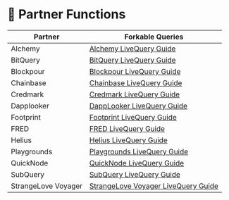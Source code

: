# 🤝 Partner Functions

| Partner             | Forkable Queries                                                                                                    |
| ------------------- | ------------------------------------------------------------------------------------------------------------------- |
| Alchemy             | [Alchemy LiveQuery Guide](https://flipsidecrypto.xyz/edit/queries/91f926e6-0162-4c33-8bee-72a0ad832d7b)             |
| BitQuery            | [BitQuery LiveQuery Guide](https://flipsidecrypto.xyz/edit/queries/a9737245-f288-4b2e-80a6-c586fed459e2)            |
| Blockpour           | [Blockpour LiveQuery Guide](https://flipsidecrypto.xyz/edit/queries/f7706887-f5f9-4f65-91f9-1131f2ee0705)           |
| Chainbase           | [Chainbase LiveQuery Guide](https://flipsidecrypto.xyz/edit/queries/d2091a8c-3c2f-4d90-a174-2eb1bde9a6c7)           |
| Credmark            | [Credmark LiveQuery Guide](https://flipsidecrypto.xyz/edit/queries/b37f7796-cafc-4815-b288-9791f25a47d5)            |
| Dapplooker          | [DappLooker LiveQuery Guide](https://flipsidecrypto.xyz/edit/queries/460e7d12-1c08-44cd-b279-d0625e90eaec)          |
| Footprint           | [Footprint LiveQuery Guide](https://flipsidecrypto.xyz/edit/queries/c475570c-d2f8-4167-beb9-fb3d43fd5505)           |
| FRED                | [FRED LiveQuery Guide](https://flipsidecrypto.xyz/edit/queries/91df7233-1a26-4a10-a76c-ee49d547b5a2)                |
| Helius              | [Helius LiveQuery Guide](https://flipsidecrypto.xyz/edit/queries/d0a50a6e-e372-4053-87f4-32e764c1abad)              |
| Playgrounds         | [Playgrounds LiveQuery Guide](https://flipsidecrypto.xyz/edit/queries/7faccd45-934c-4ae6-a2ee-c59f9f4dd7d9)         |
| QuickNode           | [QuickNode LiveQuery Guide](https://flipsidecrypto.xyz/edit/queries/28067b77-b728-4b37-ba78-27274b2c2032)           |
| SubQuery            | [SubQuery LiveQuery Guide](https://flipsidecrypto.xyz/edit/queries/3778f643-ae25-432c-a10b-fe027c75aa9d)            |
| StrangeLove Voyager | [StrangeLove Voyager LiveQuery Guide](https://flipsidecrypto.xyz/edit/queries/7124900e-8abc-4c29-bfe4-b8f224216bc6) |
